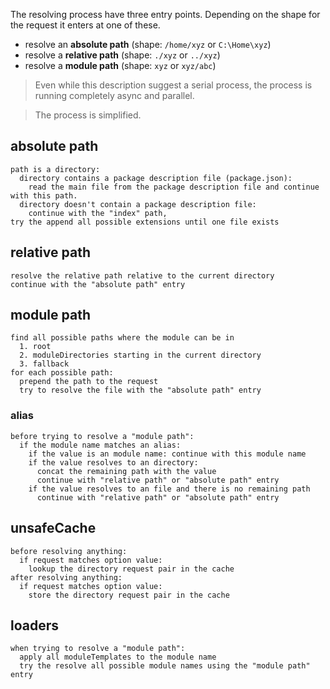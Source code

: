 The resolving process have three entry points. Depending on the shape for the request it enters at one of these. 

* resolve an **absolute path** (shape: `/home/xyz` or `C:\Home\xyz`)
* resolve a **relative path** (shape: `./xyz` or `../xyz`)
* resolve a **module path** (shape: `xyz` or `xyz/abc`)

> Even while this description suggest a serial process, the process is running completely async and parallel.

> The process is simplified.

## absolute path

``` text
path is a directory:
  directory contains a package description file (package.json):
    read the main file from the package description file and continue with this path.
  directory doesn't contain a package description file:
    continue with the "index" path,
try the append all possible extensions until one file exists
```

## relative path

``` text
resolve the relative path relative to the current directory
continue with the "absolute path" entry
```

## module path

``` text
find all possible paths where the module can be in
  1. root
  2. moduleDirectories starting in the current directory
  3. fallback
for each possible path:
  prepend the path to the request
  try to resolve the file with the "absolute path" entry
```

### alias

``` text
before trying to resolve a "module path":
  if the module name matches an alias:
    if the value is an module name: continue with this module name
    if the value resolves to an directory:
      concat the remaining path with the value
      continue with "relative path" or "absolute path" entry
    if the value resolves to an file and there is no remaining path
      continue with "relative path" or "absolute path" entry
```

## unsafeCache

``` text
before resolving anything:
  if request matches option value:
    lookup the directory request pair in the cache
after resolving anything:
  if request matches option value:
    store the directory request pair in the cache
```

## loaders

``` text
when trying to resolve a "module path":
  apply all moduleTemplates to the module name
  try the resolve all possible module names using the "module path" entry
```